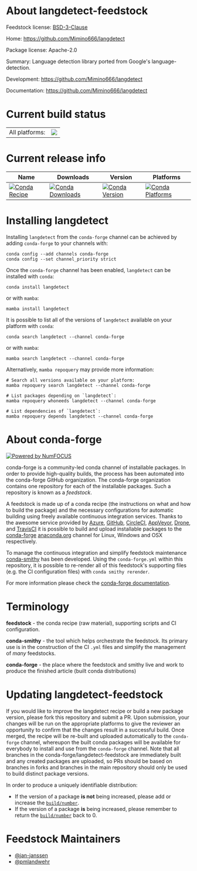 About langdetect-feedstock
==========================

Feedstock license: [BSD-3-Clause](https://github.com/conda-forge/langdetect-feedstock/blob/main/LICENSE.txt)

Home: https://github.com/Mimino666/langdetect

Package license: Apache-2.0

Summary: Language detection library ported from Google's language-detection.

Development: https://github.com/Mimino666/langdetect

Documentation: https://github.com/Mimino666/langdetect

Current build status
====================


<table><tr><td>All platforms:</td>
    <td>
      <a href="https://dev.azure.com/conda-forge/feedstock-builds/_build/latest?definitionId=5925&branchName=main">
        <img src="https://dev.azure.com/conda-forge/feedstock-builds/_apis/build/status/langdetect-feedstock?branchName=main">
      </a>
    </td>
  </tr>
</table>

Current release info
====================

| Name | Downloads | Version | Platforms |
| --- | --- | --- | --- |
| [![Conda Recipe](https://img.shields.io/badge/recipe-langdetect-green.svg)](https://anaconda.org/conda-forge/langdetect) | [![Conda Downloads](https://img.shields.io/conda/dn/conda-forge/langdetect.svg)](https://anaconda.org/conda-forge/langdetect) | [![Conda Version](https://img.shields.io/conda/vn/conda-forge/langdetect.svg)](https://anaconda.org/conda-forge/langdetect) | [![Conda Platforms](https://img.shields.io/conda/pn/conda-forge/langdetect.svg)](https://anaconda.org/conda-forge/langdetect) |

Installing langdetect
=====================

Installing `langdetect` from the `conda-forge` channel can be achieved by adding `conda-forge` to your channels with:

```
conda config --add channels conda-forge
conda config --set channel_priority strict
```

Once the `conda-forge` channel has been enabled, `langdetect` can be installed with `conda`:

```
conda install langdetect
```

or with `mamba`:

```
mamba install langdetect
```

It is possible to list all of the versions of `langdetect` available on your platform with `conda`:

```
conda search langdetect --channel conda-forge
```

or with `mamba`:

```
mamba search langdetect --channel conda-forge
```

Alternatively, `mamba repoquery` may provide more information:

```
# Search all versions available on your platform:
mamba repoquery search langdetect --channel conda-forge

# List packages depending on `langdetect`:
mamba repoquery whoneeds langdetect --channel conda-forge

# List dependencies of `langdetect`:
mamba repoquery depends langdetect --channel conda-forge
```


About conda-forge
=================

[![Powered by
NumFOCUS](https://img.shields.io/badge/powered%20by-NumFOCUS-orange.svg?style=flat&colorA=E1523D&colorB=007D8A)](https://numfocus.org)

conda-forge is a community-led conda channel of installable packages.
In order to provide high-quality builds, the process has been automated into the
conda-forge GitHub organization. The conda-forge organization contains one repository
for each of the installable packages. Such a repository is known as a *feedstock*.

A feedstock is made up of a conda recipe (the instructions on what and how to build
the package) and the necessary configurations for automatic building using freely
available continuous integration services. Thanks to the awesome service provided by
[Azure](https://azure.microsoft.com/en-us/services/devops/), [GitHub](https://github.com/),
[CircleCI](https://circleci.com/), [AppVeyor](https://www.appveyor.com/),
[Drone](https://cloud.drone.io/welcome), and [TravisCI](https://travis-ci.com/)
it is possible to build and upload installable packages to the
[conda-forge](https://anaconda.org/conda-forge) [anaconda.org](https://anaconda.org/)
channel for Linux, Windows and OSX respectively.

To manage the continuous integration and simplify feedstock maintenance
[conda-smithy](https://github.com/conda-forge/conda-smithy) has been developed.
Using the ``conda-forge.yml`` within this repository, it is possible to re-render all of
this feedstock's supporting files (e.g. the CI configuration files) with ``conda smithy rerender``.

For more information please check the [conda-forge documentation](https://conda-forge.org/docs/).

Terminology
===========

**feedstock** - the conda recipe (raw material), supporting scripts and CI configuration.

**conda-smithy** - the tool which helps orchestrate the feedstock.
                   Its primary use is in the construction of the CI ``.yml`` files
                   and simplify the management of *many* feedstocks.

**conda-forge** - the place where the feedstock and smithy live and work to
                  produce the finished article (built conda distributions)


Updating langdetect-feedstock
=============================

If you would like to improve the langdetect recipe or build a new
package version, please fork this repository and submit a PR. Upon submission,
your changes will be run on the appropriate platforms to give the reviewer an
opportunity to confirm that the changes result in a successful build. Once
merged, the recipe will be re-built and uploaded automatically to the
`conda-forge` channel, whereupon the built conda packages will be available for
everybody to install and use from the `conda-forge` channel.
Note that all branches in the conda-forge/langdetect-feedstock are
immediately built and any created packages are uploaded, so PRs should be based
on branches in forks and branches in the main repository should only be used to
build distinct package versions.

In order to produce a uniquely identifiable distribution:
 * If the version of a package **is not** being increased, please add or increase
   the [``build/number``](https://docs.conda.io/projects/conda-build/en/latest/resources/define-metadata.html#build-number-and-string).
 * If the version of a package **is** being increased, please remember to return
   the [``build/number``](https://docs.conda.io/projects/conda-build/en/latest/resources/define-metadata.html#build-number-and-string)
   back to 0.

Feedstock Maintainers
=====================

* [@jan-janssen](https://github.com/jan-janssen/)
* [@pmlandwehr](https://github.com/pmlandwehr/)

